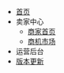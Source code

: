 <!-- docs/_sidebar.md -->

<!-- * 入门
  * 快速开始
    * [首页](/)
        * [开始写文档](path/to/start-writing.md)
        * [hh](/第一个分类/第二个分类/hh.md)
        * [手动初始化](path/to/manual-initialization.md)
        * [Loading 提示](path/to/loading-tips.md) -->
* [首页](/)
* 卖家中心
  * [商家首页](supplier/supplier_home.md)
  * [商机市场](supplier/supplier_rfq.md)
* 运营后台
* [版本更新](/version.md)
